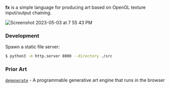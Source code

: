 **fx** is a simple language for producing art based on OpenGL texture
input/output chaining.

![Screenshot 2023-05-03 at 7 55 43 PM](https://user-images.githubusercontent.com/31192478/236641937-b1dc9558-b9a5-4fc1-a2d5-9bf68e56eb4b.png)

### Development

Spawn a static file server:

```bash
$ python3 -m http.server 8000 --directory ./src
```

### Prior Art

[`degenerate`](https://github.com/casey/degenerate) - A programmable generative
art engine that runs in the browser
